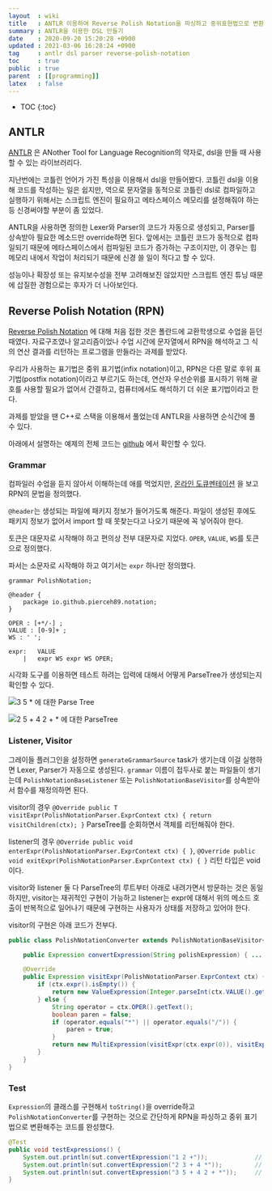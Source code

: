 ```yaml
---
layout  : wiki
title   : ANTLR 이용하여 Reverse Polish Notation을 파싱하고 중위표현법으로 변환하기
summary : ANTLR을 이용한 DSL 만들기
date    : 2020-09-20 15:20:28 +0900
updated : 2021-03-06 16:28:24 +0900
tag     : antlr dsl parser reverse-polish-notation
toc     : true
public  : true
parent  : [[programming]]
latex   : false
---
```

* TOC
{:toc}

## ANTLR

[ANTLR](https://www.antlr.org/) 은 ANother Tool for Language Recognition의 약자로, dsl을 만들 때 사용할 수 있는 라이브러리다. 

지난번에는 코틀린 언어가 가진 특성을 이용해서 dsl을 만들어봤다. 코틀린 dsl을 이용해 코드를 작성하는 일은 쉽지만, 역으로 문자열을 동적으로 코틀린 dsl로 컴파일하고 실행하기 위해서는 스크립트 엔진이 필요하고 메타스페이스 메모리를 설정해줘야 하는 등 신경써야할 부분이 좀 있었다.

ANTLR을 사용하면 정의한 Lexer와 Parser의 코드가 자동으로 생성되고, Parser를 상속받아 필요한 메소드만 override하면 된다. 앞에서는 코틀린 코드가 동적으로 컴파일되기 때문에 메타스페이스에서 컴파일된 코드가 증가하는 구조이지만, 이 경우는 힙 메모리 내에서 작업이 처리되기 때문에 신경 쓸 일이 적다고 할 수 있다.

성능이나 확장성 또는 유지보수성을 전부 고려해보진 않았지만 스크립트 엔진 튜닝 때문에 삽질한 경험으로는 후자가 더 나아보인다.

## Reverse Polish Notation (RPN)

[Reverse Polish Notation](https://en.wikipedia.org/wiki/Reverse_Polish_notation) 에 대해 처음 접한 것은 폴란드에 교환학생으로 수업을 듣던 때였다. 자료구조였나 알고리즘이었나 수업 시간에 문자열에서 RPN을 해석하고 그 식의 연산 결과를 리턴하는 프로그램을 만들라는 과제를 받았다.

우리가 사용하는 표기법은 중위 표기법(infix notation)이고, RPN은 다른 말로 후위 표기법(postfix notation)이라고 부르기도 하는데, 연산자 우선순위를 표시하기 위해 괄호를 사용할 필요가 없어서 간결하고, 컴퓨터에서도 해석하기 더 쉬운 표기법이라고 한다.

과제를 받았을 땐 C++로 스택을 이용해서 풀었는데 ANTLR을 사용하면 순식간에 풀 수 있다.

아래에서 설명하는 예제의 전체 코드는 [github](https://github.com/pierceh89/reverse-polish-notation) 에서 확인할 수 있다.

### Grammar

컴파일러 수업을 듣지 않아서 이해하는데 애를 먹었지만, [온라인 도큐멘테이션](https://github.com/antlr/antlr4/blob/4.8/doc/index.md) 을 보고 RPN의 문법을 정의했다.

`@header`는 생성되는 파일에 패키지 정보가 들어가도록 해준다. 파일이 생성된 후에도 패키지 정보가 없어서 import 할 때 못찾는다고 나오기 때문에 꼭 넣어줘야 한다.

토큰은 대문자로 시작해야 하고 편의상 전부 대문자로 지었다. `OPER`, `VALUE`, `WS`를 토큰으로 정의했다.

파서는 소문자로 시작해야 하고 여기서는 `expr` 하나만 정의했다.

```antlr
grammar PolishNotation;

@header {
    package io.github.pierceh89.notation;
}

OPER : [+*/-] ;
VALUE : [0-9]+ ;
WS : ' ';

expr:   VALUE
    |   expr WS expr WS OPER;
```

시각화 도구를 이용하면 테스트 하려는 입력에 대해서 어떻게 ParseTree가 생성되는지 확인할 수 있다. 

![3 5 * 에 대한 Parse Tree](https://user-images.githubusercontent.com/12782821/93705671-ffc54180-fb59-11ea-904e-831df379e867.png)



![2 5 + 4 2 + * 에 대한 ParseTree](https://user-images.githubusercontent.com/12782821/93706448-4cf8e180-fb61-11ea-9e76-2b38480dabc7.png)

### Listener, Visitor

그레이들 플러그인을 설정하면 `generateGrammarSource` task가 생기는데 이걸 실행하면 Lexer, Parser가 자동으로 생성된다. `grammar` 이름이 접두사로 붙는 파일들이 생기는데 `PolishNotationBaseListener` 또는 `PolishNotationBaseVisitor`를 상속받아서 함수를 재정의하면 된다.

visitor의 경우 `@Override public T visitExpr(PolishNotationParser.ExprContext ctx) { return visitChildren(ctx); }` ParseTree를 순회하면서 객체를 리턴해줘야 한다.

listener의 경우 `@Override public void enterExpr(PolishNotationParser.ExprContext ctx) { }`, `@Override public void exitExpr(PolishNotationParser.ExprContext ctx) { }` 리턴 타입은 void 이다.

visitor와 listener 둘 다 ParseTree의 루트부터 아래로 내려가면서 방문하는 것은 동일하지만, visitor는 재귀적인 구현이 가능하고 listener는 expr에 대해서 위의 메소드 호출이 반복적으로 일어나기 때문에 구현하는 사용자가 상태를 저장하고 있어야 한다.

visitor의 구현은 아래 코드가 전부다. 

```java
public class PolishNotationConverter extends PolishNotationBaseVisitor<Expression> {

    public Expression convertExpression(String polishExpression) { ... }

    @Override
    public Expression visitExpr(PolishNotationParser.ExprContext ctx) {
        if (ctx.expr().isEmpty()) {
            return new ValueExpression(Integer.parseInt(ctx.VALUE().getText()));
        } else {
            String operator = ctx.OPER().getText();
            boolean paren = false;
            if (operator.equals("*") || operator.equals("/")) {
                paren = true;
            }
            return new MultiExpression(visitExpr(ctx.expr(0)), visitExpr(ctx.expr(1)), operator, paren);
        }
    }
}
```

### Test

`Expression`의 클래스를 구현해서 `toString()`을 override하고 `PolishNotationConverter`를 구현하는 것으로 간단하게 RPN을 파싱하고 중위 표기법으로 변환해주는 코드를 완성했다.

```java
@Test
public void testExpressions() {
	System.out.println(sut.convertExpression("1 2 +"));				// 1 + 2
	System.out.println(sut.convertExpression("2 3 + 4 *"));			// (2 + 3) * (4)
	System.out.println(sut.convertExpression("3 5 + 4 2 + *"));		// (3 + 5) * (4 + 2)
}
```

